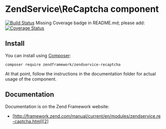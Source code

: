 # ZendService\ReCaptcha component

[![Build Status](https://secure.travis-ci.org/zendframework/zendservice-recaptcha.svg?branch=master)](https://secure.travis-ci.org/zendframework/zendservice-recaptcha)
Missing Coverage badge in README.md; please add:
[![Coverage Status](https://coveralls.io/repos/github/zendframework/zendservice-recaptcha/badge.svg?branch=master)](https://coveralls.io/github/zendframework/zendservice-recaptcha?branch=master)

## Install

You can install using [Composer][1]:

```
composer require zendframework/zendservice-recaptcha
```

At that point, follow the instructions in the documentation folder for actual
usage of the component.

## Documentation

Documentation is on the Zend Framework website:

- [http://framework.zend.com/manual/current/en/modules/zendservice.re-captcha.html][2]


[1]: https://getcomposer.org/download/
[2]: http://framework.zend.com/manual/current/en/modules/zendservice.re-captcha.html
